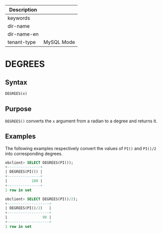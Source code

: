| Description   |                 |
|---------------|-----------------|
| keywords      |                 |
| dir-name      |                 |
| dir-name-en   |                 |
| tenant-type   | MySQL Mode      |

# DEGREES

## Syntax

```sql
DEGREES(x)
```

## Purpose

`DEGREES()` converts the `x` argument from a radian to a degree and returns it.

## Examples

The following examples respectively convert the values of `PI()` and `PI()/2` into corresponding degrees.

```sql
obclient> SELECT DEGREES(PI());
+---------------+
| DEGREES(PI()) |
+---------------+
|           180 |
+---------------+
1 row in set

obclient> SELECT DEGREES(PI()/2);
+-------------------+
| DEGREES(PI()/2)   |
+-------------------+
|                90 |
+-------------------+
1 row in set
```
